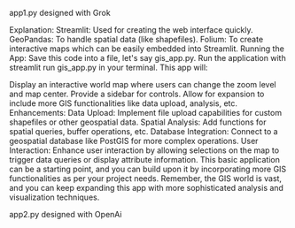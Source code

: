 app1.py designed with Grok

Explanation:
Streamlit: Used for creating the web interface quickly.
GeoPandas: To handle spatial data (like shapefiles).
Folium: To create interactive maps which can be easily embedded into Streamlit.
Running the App:
Save this code into a file, let's say gis_app.py.
Run the application with streamlit run gis_app.py in your terminal.
This app will:

Display an interactive world map where users can change the zoom level and map center.
Provide a sidebar for controls.
Allow for expansion to include more GIS functionalities like data upload, analysis, etc.
Enhancements:
Data Upload: Implement file upload capabilities for custom shapefiles or other geospatial data.
Spatial Analysis: Add functions for spatial queries, buffer operations, etc.
Database Integration: Connect to a geospatial database like PostGIS for more complex operations.
User Interaction: Enhance user interaction by allowing selections on the map to trigger data queries or display attribute information.
This basic application can be a starting point, and you can build upon it by incorporating more GIS functionalities as per your project needs. Remember, the GIS world is vast, and you can keep expanding this app with more sophisticated analysis and visualization techniques.

app2.py designed with OpenAi
